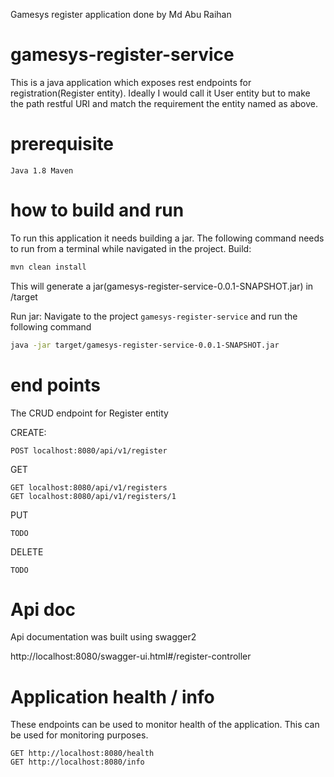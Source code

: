 Gamesys register application done by Md Abu Raihan

# gamesys-register-service
This is a java application which exposes rest endpoints for registration(Register entity). 
Ideally I would call it User entity but to make the path restful URI and match the requirement 
the entity named as above.

# prerequisite
`Java 1.8
Maven
`

# how to build and run
To run this application it needs building a jar. The following command needs to run from a terminal while
navigated in the project.
Build:
```bash
mvn clean install
```
This will generate a jar(gamesys-register-service-0.0.1-SNAPSHOT.jar) in /target

Run jar:
Navigate to the project `gamesys-register-service` and run the following command
```bash
java -jar target/gamesys-register-service-0.0.1-SNAPSHOT.jar
```

# end points
The CRUD endpoint for Register entity 

CREATE:
```
POST localhost:8080/api/v1/register
```

GET
```
GET localhost:8080/api/v1/registers
GET localhost:8080/api/v1/registers/1
```

PUT
```
TODO
```

DELETE
```
TODO
```

# Api doc
Api documentation was built using swagger2

http://localhost:8080/swagger-ui.html#/register-controller


# Application health / info
These endpoints can be used to monitor health of the application. This can be used for monitoring purposes.
```
GET http://localhost:8080/health
GET http://localhost:8080/info
```





